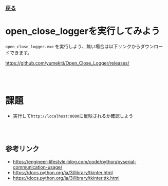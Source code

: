 ### [戻る](./../system.md)

# open_close_loggerを実行してみよう

`open_close_logger.exe` を実行しよう、無い場合は以下リンクからダウンロードできます。

https://github.com/yumekiti/Open_Close_Logger/releases/

<br><br>

# 課題

- 実行して`http://localhost:8080`に反映されるか確認しよう

<br><br>

## 参考リンク

- https://engineer-lifestyle-blog.com/code/python/pyserial-communication-usage/
- https://docs.python.org/ja/3/library/tkinter.html
- https://docs.python.org/ja/3/library/tkinter.ttk.html